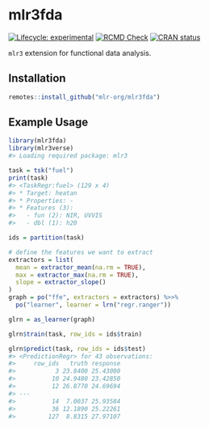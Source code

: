 
<!-- README.md is generated from README.Rmd. Please edit that file -->

# mlr3fda

<!-- badges: start -->

[![Lifecycle:
experimental](https://img.shields.io/badge/lifecycle-experimental-orange.svg)](https://lifecycle.r-lib.org/articles/stages.html#experimental)
[![RCMD
Check](https://github.com/mlr-org/mlr3fda/actions/workflows/rcmdcheck.yaml/badge.svg)](https://github.com/mlr-org/mlr3fda/actions/workflows/rcmdcheck.yaml)
[![CRAN
status](https://www.r-pkg.org/badges/version/mlr3fda)](https://CRAN.R-project.org/package=mlr3fda)
<!-- badges: end -->

`mlr3` extension for functional data analysis.

## Installation

``` r
remotes::install_github("mlr-org/mlr3fda")
```

## Example Usage

``` r
library(mlr3fda)
library(mlr3verse)
#> Loading required package: mlr3

task = tsk("fuel")
print(task)
#> <TaskRegr:fuel> (129 x 4)
#> * Target: heatan
#> * Properties: -
#> * Features (3):
#>   - fun (2): NIR, UVVIS
#>   - dbl (1): h20
```

``` r
ids = partition(task)

# define the features we want to extract
extractors = list(
  mean = extractor_mean(na.rm = TRUE),
  max = extractor_max(na.rm = TRUE),
  slope = extractor_slope()
)
graph = po("ffe", extractors = extractors) %>>%
  po("learner", learner = lrn("regr.ranger"))

glrn = as_learner(graph)

glrn$train(task, row_ids = ids$train)

glrn$predict(task, row_ids = ids$test)
#> <PredictionRegr> for 43 observations:
#>     row_ids   truth response
#>           3 23.8400 25.43000
#>          10 24.9480 23.42850
#>          12 26.8770 24.69694
#> ---                         
#>          14  7.0037 25.93584
#>          36 12.1890 25.22261
#>         127  8.8315 27.97107
```
